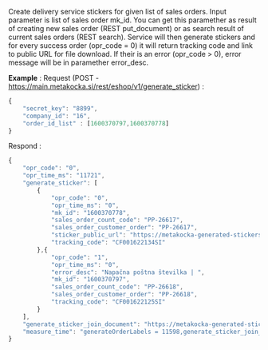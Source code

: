 Create delivery service stickers for given list of sales orders. Input parameter is list of sales order mk_id. You can get this paramether as result of creating new sales order (REST put_document) or as search result of current sales orders (REST search). Service will then generate stickers and for every success order (opr_code = 0) it will return tracking code and link to public URL for file download. If their is an error (opr_code > 0), error message will be in paramether error_desc.

**Example** :
Request (POST - https://main.metakocka.si/rest/eshop/v1/generate_sticker) :
```javascript
{
	"secret_key": "8899",
	"company_id": "16",
	"order_id_list" : [1600370797,1600370778]
}
```
Respond :
```javascript
{
	"opr_code": "0",
	"opr_time_ms": "11721",
	"generate_sticker": [
		{
			"opr_code": "0",
			"opr_time_ms": "0",
			"mk_id": "1600370778",
			"sales_order_count_code": "PP-26617",
			"sales_order_customer_order": "PP-26617",
			"sticker_public_url": "https://metakocka-generated-stickers-dev.s3-eu-west-1.amazonaws.com/16/67f7fe691b25a7779.pdf",
			"tracking_code": "CF001622134SI"
		},{
			"opr_code": "1",
			"opr_time_ms": "0",
			"error_desc": "Napačna poštna številka | ",
			"mk_id": "1600370797",
			"sales_order_count_code": "PP-26618",
			"sales_order_customer_order": "PP-26618",
			"tracking_code": "CF001622125SI"
		}		
	],
	"generate_sticker_join_document": "https://metakocka-generated-stickers-dev.s3-eu-west-1.amazonaws.com/16/21839e4cd0c05489dba6b65c26d6d493957.pdf",
	"measure_time": "generateOrderLabels = 11598,generate_sticker_join_document = 116"
}
```
